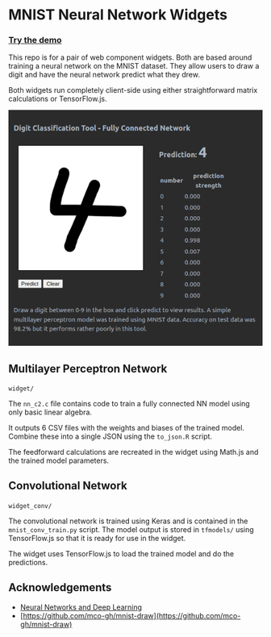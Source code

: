# MNIST Neural Network Widgets

### **[Try the demo](https://www.cluoma.com/?page=blog&id=48)**

This repo is for a pair of web component widgets. Both are based around training a neural network on the MNIST dataset. They allow users to draw a digit and have the neural network predict what they drew.

Both widgets run completely client-side using either straightforward matrix calculations or TensorFlow.js.

![Alt text](widget_screenshot.png?raw=true "screenshot")

## Multilayer Perceptron Network

`widget/`

The `nn_c2.c` file contains code to train a fully connected NN model using only basic linear algebra.

It outputs 6 CSV files with the weights and biases of the trained model. Combine these into a single JSON using the `to_json.R` script.

The feedforward calculations are recreated in the widget using Math.js and the trained model parameters.

## Convolutional Network

`widget_conv/`

The convolutional network is trained using Keras and is contained in the `mnist_conv_train.py` script. The model output is stored in `tfmodels/` using TensorFlow.js so that it is ready for use in the widget.

The widget uses TensorFlow.js to load the trained model and do the predictions.

## Acknowledgements

- [Neural Networks and Deep Learning](http://neuralnetworksanddeeplearning.com/chap2.html)
- [https://github.com/mco-gh/mnist-draw](https://github.com/mco-gh/mnist-draw)

